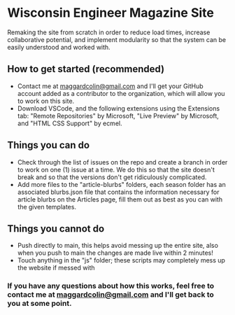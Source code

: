 # Wisconsin Engineer Magazine Site
Remaking the site from scratch in order to reduce load times, increase collaborative potential, and implement modularity so that the system can be easily understood and worked with.

## How to get started (recommended)
- Contact me at maggardcolin@gmail.com and I'll get your GitHub account added as a contributor to the organization, which will allow you to work on this site.
- Download VSCode, and the following extensions using the Extensions tab: "Remote Repositories" by Microsoft, "Live Preview" by Microsoft, and "HTML CSS Support" by ecmel.

## Things you can do
- Check through the list of issues on the repo and create a branch in order to work on one (1) issue at a time. We do this so that the site doesn't break and so that the versions don't get ridiculously complicated.
- Add more files to the "article-blurbs" folders, each season folder has an associated blurbs.json file that contains the information necessary for article blurbs on the Articles page, fill them out as best as you can with the given templates.

## Things you cannot do
- Push directly to main, this helps avoid messing up the entire site, also when you push to main the changes are made live within 2 minutes!
- Touch anything in the "js" folder; these scripts may completely mess up the website if messed with

### If you have any questions about how this works, feel free to contact me at maggardcolin@gmail.com and I'll get back to you at some point.
